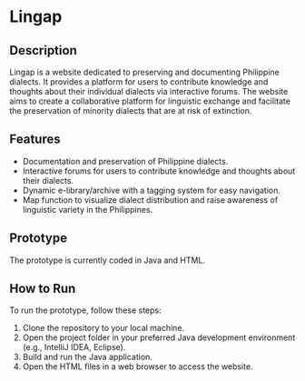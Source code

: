 # Lingap

## Description

Lingap is a website dedicated to preserving and documenting Philippine dialects. It provides a platform for users to contribute knowledge and thoughts about their individual dialects via interactive forums. The website aims to create a collaborative platform for linguistic exchange and facilitate the preservation of minority dialects that are at risk of extinction.

## Features

- Documentation and preservation of Philippine dialects.
- Interactive forums for users to contribute knowledge and thoughts about their dialects.
- Dynamic e-library/archive with a tagging system for easy navigation.
- Map function to visualize dialect distribution and raise awareness of linguistic variety in the Philippines.

## Prototype

The prototype is currently coded in Java and HTML.

## How to Run

To run the prototype, follow these steps:

1. Clone the repository to your local machine.
2. Open the project folder in your preferred Java development environment (e.g., IntelliJ IDEA, Eclipse).
3. Build and run the Java application.
4. Open the HTML files in a web browser to access the website.


